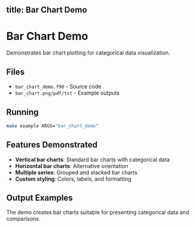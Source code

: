 title: Bar Chart Demo
---

# Bar Chart Demo

Demonstrates bar chart plotting for categorical data visualization.

## Files

- `bar_chart_demo.f90` - Source code
- `bar_chart.png/pdf/txt` - Example outputs

## Running

```bash
make example ARGS="bar_chart_demo"
```

## Features Demonstrated

- **Vertical bar charts**: Standard bar charts with categorical data
- **Horizontal bar charts**: Alternative orientation
- **Multiple series**: Grouped and stacked bar charts
- **Custom styling**: Colors, labels, and formatting

## Output Examples

The demo creates bar charts suitable for presenting categorical data and comparisons.